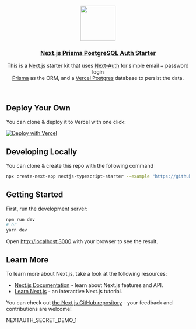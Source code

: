 <p align="center">
  <a href="https://nextjs-postgres-auth.vercel.app/">
    <img src="/public/logo.png" height="96">
    <h3 align="center">Next.js Prisma PostgreSQL Auth Starter</h3>
  </a>
</p>

<p align="center">
This is a <a href="https://nextjs.org/">Next.js</a> starter kit that uses <a href="https://next-auth.js.org/">Next-Auth</a> for simple email + password login<br/>
<a href="https://www.prisma.io/">Prisma</a> as the ORM, and a <a href="https://vercel.com/postgres">Vercel Postgres</a> database to persist the data.</p>

<br/>

## Deploy Your Own

You can clone & deploy it to Vercel with one click:

[![Deploy with Vercel](https://vercel.com/button)](https://vercel.com/new/clone?demo-title=Next.js%20Prisma%20PostgreSQL%20Auth%20Starter&demo-description=Simple%20Next.js%2013%20starter%20kit%20that%20uses%20Next-Auth%20for%20auth%20and%20Prisma%20PostgreSQL%20as%20a%20database.&demo-url=https%3A%2F%2Fnextjs-postgres-auth.vercel.app%2F&demo-image=%2F%2Fimages.ctfassets.net%2Fe5382hct74si%2F7rsVQ1ZBSiWe9JGO6FUeZZ%2F210cba91036ca912b2770e0bd5d6cc5d%2Fthumbnail.png&project-name=Next.js%%20Prisma%20PostgreSQL%20Auth%20Starter&repository-name=nextjs-postgres-auth-starter&repository-url=https%3A%2F%2Fgithub.com%2Fvercel%2Fnextjs-postgres-auth-starter&from=templates&skippable-integrations=1&env=NEXTAUTH_SECRET&envDescription=Generate%20a%20random%20secret%3A&envLink=https://generate-secret.vercel.app/&stores=%5B%7B"type"%3A"postgres"%7D%5D)

## Developing Locally

You can clone & create this repo with the following command

```bash
npx create-next-app nextjs-typescript-starter --example "https://github.com/vercel/nextjs-postgres-auth-starter"
```

## Getting Started

First, run the development server:

```bash
npm run dev
# or
yarn dev
```

Open [http://localhost:3000](http://localhost:3000) with your browser to see the result.

## Learn More

To learn more about Next.js, take a look at the following resources:

- [Next.js Documentation](https://nextjs.org/docs) - learn about Next.js features and API.
- [Learn Next.js](https://nextjs.org/learn) - an interactive Next.js tutorial.

You can check out [the Next.js GitHub repository](https://github.com/vercel/next.js/) - your feedback and contributions are welcome!

NEXTAUTH_SECRET_DEMO_1
